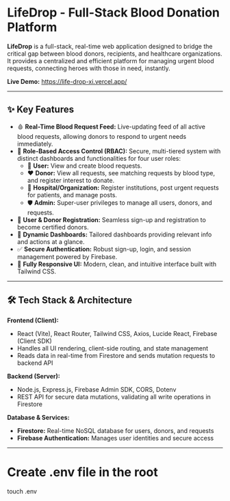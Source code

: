 # LifeDrop - Full-Stack Blood Donation Platform

**LifeDrop** is a full-stack, real-time web application designed to bridge the critical gap between blood donors, recipients, and healthcare organizations. It provides a centralized and efficient platform for managing urgent blood requests, connecting heroes with those in need, instantly.

**Live Demo:** https://life-drop-xi.vercel.app/

---

## ✨ Key Features

- 🩸 **Real-Time Blood Request Feed:** Live-updating feed of all active blood requests, allowing donors to respond to urgent needs immediately.  
- 🔐 **Role-Based Access Control (RBAC):** Secure, multi-tiered system with distinct dashboards and functionalities for four user roles:
  - 👤 **User:** View and create blood requests.  
  - ❤️ **Donor:** View all requests, see matching requests by blood type, and register interest to donate.  
  - 🏥 **Hospital/Organization:** Register institutions, post urgent requests for patients, and manage posts.  
  - 🛡️ **Admin:** Super-user privileges to manage all users, donors, and requests.  
- 📝 **User & Donor Registration:** Seamless sign-up and registration to become certified donors.  
- 🚀 **Dynamic Dashboards:** Tailored dashboards providing relevant info and actions at a glance.  
- ✅ **Secure Authentication:** Robust sign-up, login, and session management powered by Firebase.  
- 📱 **Fully Responsive UI:** Modern, clean, and intuitive interface built with Tailwind CSS.  

---

## 🛠️ Tech Stack & Architecture

**Frontend (Client):**
- React (Vite), React Router, Tailwind CSS, Axios, Lucide React, Firebase (Client SDK)  
- Handles all UI rendering, client-side routing, and state management  
- Reads data in real-time from Firestore and sends mutation requests to backend API  

**Backend (Server):**
- Node.js, Express.js, Firebase Admin SDK, CORS, Dotenv  
- REST API for secure data mutations, validating all write operations in Firestore  

**Database & Services:**
- **Firestore:** Real-time NoSQL database for users, donors, and requests  
- **Firebase Authentication:** Manages user identities and secure access  

---

# Create .env file in the root
touch .env
